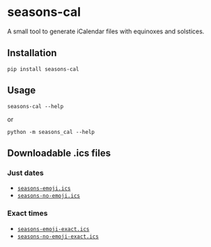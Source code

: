 # seasons-cal
A small tool to generate iCalendar files with equinoxes and solstices.

## Installation
```
pip install seasons-cal
```

## Usage
```
seasons-cal --help
```
or
```
python -m seasons_cal --help
```

## Downloadable .ics files
### Just dates
- [`seasons-emoji.ics`](https://zeevro.github.io/seasons-cal/seasons-emoji.ics)
- [`seasons-no-emoji.ics`](https://zeevro.github.io/seasons-cal/seasons-no-emoji.ics)
### Exact times
- [`seasons-emoji-exact.ics`](https://zeevro.github.io/seasons-cal/seasons-emoji-exact.ics)
- [`seasons-no-emoji-exact.ics`](https://zeevro.github.io/seasons-cal/seasons-no-emoji-exact.ics)
